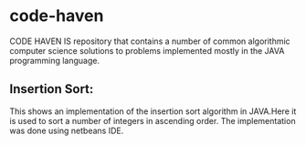 # code-haven
CODE HAVEN IS repository that contains a number of common algorithmic computer science solutions to problems implemented mostly in the JAVA programming language.

## Insertion Sort: 
This shows an implementation of the insertion sort algorithm in JAVA.Here it is used to sort a number of integers in ascending order.
The implementation was done using  netbeans IDE. 
